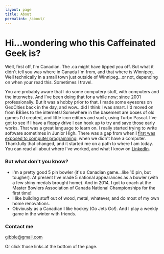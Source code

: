 ```yaml
---
layout: page
title: About
permalink: /about/
---
```


# Hi...wondering who this Caffeinated Geek is?

Well, first off, I'm Canadian. The .ca might have tipped you off. But what it didn't tell you was where in Canada I'm from, and that where is Winnipeg. Well technically in a small town just outside of Winnipeg...or not, depending on when your read this. Sometimes I travel.

You are probably aware that I do some computery stuff, with computers and the interwebs. And I've been doing that for a while now; since 2001 professionally. But it was a hobby prior to that. I made some eyesores on GeoCities back in the day, and wow...did I think I was smart. I'd moved on from BBSes to the internets! Somewhere in the basement are boxes of old games I'd created, and little icon editors and such, using Turbo Pascal. I've got to see if I have a floppy drive I can hook up to try and save those early works. That was a great language to learn on. I really started trying to write software sometimes in Junior High. There was a gap from when I [first was exposed to computer programming](/20-goto-10), when we didn't have a computer. Thankfully that changed, and it started me on a path to where I am today. You can read all about where I've worked, and what I know on [LinkedIn](https://www.linkedin.com/in/chadhurd).

### But what don't you know?

*   I'm a pretty good 5 pin bowler (it's a Canadian game...like 10 pin, but tougher). At present I've made 5 national appearances as a bowler (with a few shiny medals brought home). And in 2014, I got to coach at the Master Bowlers Association of Canada National Championships for the first time!
*   I like building stuff out of wood, metal, whatever, and do most of my own home renovations.
*   Obviously as a Canadian I like hockey (Go Jets Go!). And I play a weekly game in the winter with friends.

### Contact me

[gibble@gmail.com](mailto:gibble@gmail.com)

Or click those links at the bottom of the page.
